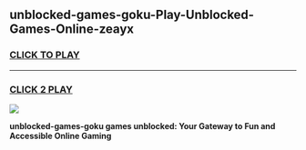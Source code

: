 
## unblocked-games-goku-Play-Unblocked-Games-Online-zeayx
<h3>
<a href="https://premium76.site?title=unblocked-games-goku&ref=25A">CLICK TO PLAY</a></h3>
<hr>

<h3>
<a href="https://premium76.site?title=unblocked-games-goku&ref=25A">CLICK 2 PLAY</a>
  
</h3>

<a href="https://premium76.site?title=unblocked-games-goku&ref=25A"><img src="https://clearcache.store/games.png"></a>


**unblocked-games-goku games unblocked: Your Gateway to Fun and Accessible Online Gaming**
